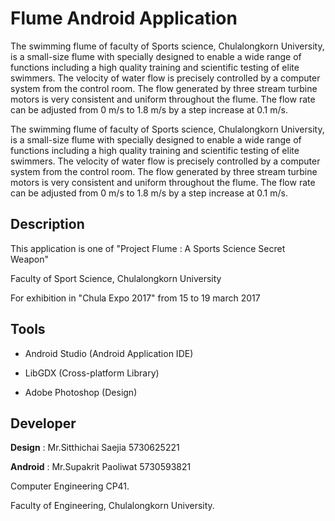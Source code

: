 # Flume Android Application
The swimming flume of faculty of Sports science, Chulalongkorn University, is a small-size flume with specially designed to enable a wide range of functions including a high quality training and scientific testing of elite swimmers. The velocity of water flow is precisely controlled by a computer system from the control room. The flow generated by three stream turbine motors is very consistent and uniform throughout the flume. The flow rate can be adjusted from 0 m/s to 1.8 m/s by a step increase at 0.1 m/s.

The swimming flume of faculty of Sports science, Chulalongkorn University, is a small-size flume with specially designed to enable a wide range of functions including a high quality training and scientific testing of elite swimmers. The velocity of water flow is precisely controlled by a computer system from the control room. The flow generated by three stream turbine motors is very consistent and uniform throughout the flume. The flow rate can be adjusted from 0 m/s to 1.8 m/s by a step increase at 0.1 m/s.

## Description

This application is one of "Project Flume : A Sports Science Secret Weapon"

Faculty of Sport Science, Chulalongkorn University

For exhibition in "Chula Expo 2017" from 15 to 19 march 2017

## Tools

- Android Studio (Android Application IDE)

- LibGDX (Cross-platform Library)

- Adobe Photoshop (Design)

## Developer

**Design**  : Mr.Sitthichai Saejia  5730625221

**Android** : Mr.Supakrit Paoliwat 5730593821

Computer Engineering CP41.

Faculty of Engineering, Chulalongkorn University.
